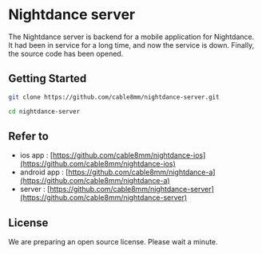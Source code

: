 # Nightdance server

The Nightdance server is backend for a mobile application for Nightdance. It had been in service for a long time, and now the service is down. Finally, the source code has been opened.

## Getting Started

```bash
git clone https://github.com/cable8mm/nightdance-server.git

cd nightdance-server
```

## Refer to

* ios app : [https://github.com/cable8mm/nightdance-ios](https://github.com/cable8mm/nightdance-ios)
* android app : [https://github.com/cable8mm/nightdance-a](https://github.com/cable8mm/nightdance-a)
* server : [https://github.com/cable8mm/nightdance-server](https://github.com/cable8mm/nightdance-server)

## License

We are preparing an open source license. Please wait a minute.
